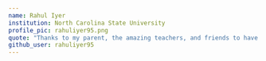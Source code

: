 ```yaml
---
name: Rahul Iyer
institution: North Carolina State University
profile_pic: rahuliyer95.png
quote: "Thanks to my parent, the amazing teachers, and friends to have shown the support & encouragement"
github_user: rahuliyer95
---
```

